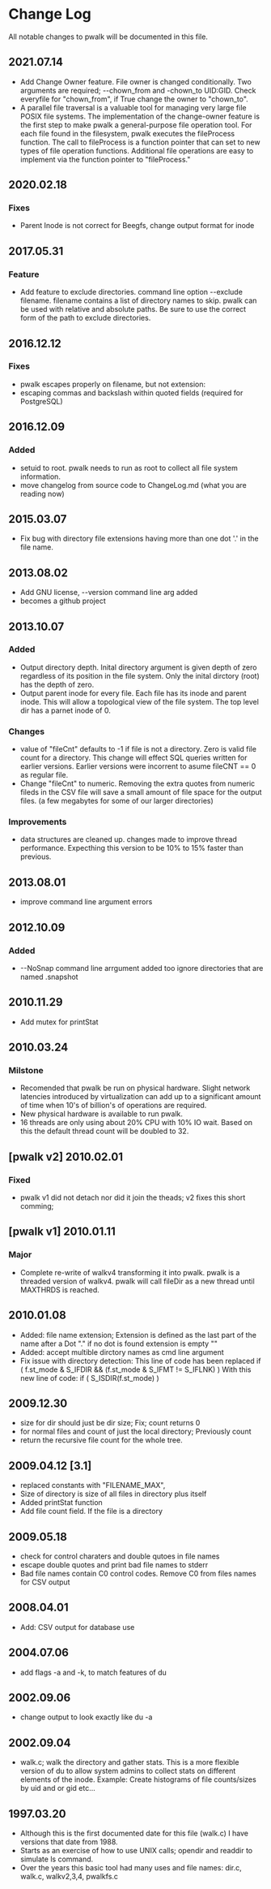 # Change Log
All notable changes to pwalk will be documented in this file.

## 2021.07.14
 - Add Change Owner feature. File owner is changed conditionally. Two arguments
   are required; --chown_from and  -chown_to UID:GID. Check everyfile for
   "chown_from", if True change the owner to "chown_to". 
 - A parallel file traversal is a valuable tool for managing very large file
   POSIX file systems. The implementation of the change-owner feature is the
   first step to make pwalk a general-purpose file operation tool. For each
   file found in the filesystem, pwalk executes the fileProcess function. The
   call to fileProcess is a function pointer that can set to new types of file
   operation functions. Additional file operations are easy to implement via
   the function pointer to "fileProcess." 
 
## 2020.02.18
### Fixes
 - Parent Inode is not correct for Beegfs, change output format for inode

## 2017.05.31 
### Feature 
 - Add feature to exclude directories. command line option --exclude filename.
   filename contains a list of directory names to skip. pwalk can be used with
   relative and absolute paths.  Be sure to use the correct form of the path
   to exclude directories.

## 2016.12.12
### Fixes
 - pwalk escapes properly on filename, but not extension:
 - escaping commas and backslash within quoted fields (required for PostgreSQL)

## 2016.12.09 
### Added
 - setuid to root. pwalk needs to run as root to collect all file system information.
 - move changelog from source code to ChangeLog.md (what you are reading now)

## 2015.03.07 
 - Fix bug with directory file extensions having more than one dot '.' in the file name.

## 2013.08.02 
 - Add GNU license, --version command line arg added
 - becomes a github project

## 2013.10.07
### Added   
 - Output directory depth. Inital directory argument is given depth of zero regardless of its position
   in the file system. Only the inital dirctory (root) has the depth of zero.
 - Output parent inode for every file. Each file has its inode and parent inode. 
   This will allow a topological view of the file system.  The top level dir has a 
   parnet inode of 0. 

### Changes
 -  value of "fileCnt" defaults to -1 if file is not a directory. Zero is valid 
    file count for a directory.  This change will effect SQL queries written for earlier
    versions. Earlier versions were incorrent to asume fileCNT == 0 as regular file. 
 - Change "fileCnt" to numeric. Removing the extra quotes from numeric fileds in the 
      CSV file will save a small amount of file space for the output files.
      (a few megabytes for some of our larger directories)

### Improvements
 - data structures are cleaned up. changes made to improve thread
   performance. Expecthing this version to be 10% to 15% faster than previous.

## 2013.08.01 
 - improve command line argument errors

## 2012.10.09 
### Added 
 - --NoSnap command line arrgument added too ignore directories that are named .snapshot

## 2010.11.29
 - Add mutex for printStat

## 2010.03.24 
### Milstone
 - Recomended that pwalk be run on physical hardware. Slight network latencies 
   introduced by virtualization can add up to a significant amount of time 
   when 10's of billion's of operations are required.  
 - New physical hardware is available to run pwalk.
 - 16 threads are only using about 20% CPU with 10% IO wait. Based on this
   the default thread count will be doubled to 32.

## [pwalk v2] 2010.02.01 
### Fixed
 - pwalk v1 did not detach nor did it join the theads; v2 fixes this short comming;

## [pwalk v1] 2010.01.11
### Major
 - Complete re-write of walkv4 transforming it into pwalk.
   pwalk is a threaded version of walkv4.
   pwalk will call fileDir as a new thread until MAXTHRDS is reached.

## 2010.01.08 
 - Added: file name extension;
    Extension is defined as the last part of the name after a Dot "."
    if no dot is found extension is empty ""
 - Added: accept multible dirctory names as cmd line argument
 - Fix issue with directory detection:
This line of code has been replaced
     if ( f.st_mode & S_IFDIR && (f.st_mode & S_IFMT != S_IFLNK) ) 
With this new line of code:
     if ( S_ISDIR(f.st_mode)  ) 

## 2009.12.30 
 - size for dir should just be dir size; Fix; count returns 0
 - for normal files and count of just the local directory; Previously count
 - return the recursive file count for the whole tree.

## 2009.04.12 [3.1]
 -  replaced constants with "FILENAME_MAX",
 -  Size of directory is size of all files in directory plus itself
 -  Added printStat function
 -  Add file count field. If the file is a directory

## 2009.05.18 
 - check for control charaters and double qutoes in file names
 - escape double quotes and print bad file names to stderr
 - Bad file names contain C0 control codes. Remove C0 from files names for CSV output

## 2008.04.01
 -  Add: CSV output for database use

## 2004.07.06 
 - add flags -a and -k, to match features of du

## 2002.09.06 
 - change output to look exactly like du -a

## 2002.09.04 
 - walk.c; walk the directory and gather stats. This is a more flexible version of du to
   allow system admins to collect stats on different elements of the inode. Example: Create
   histograms of file counts/sizes by uid and or gid etc...

## 1997.03.20 
 - Although this is the first documented date for this file (walk.c) I have versions that date from 1988.
 - Starts as an exercise of how to use UNIX calls; opendir and readdir to simulate ls command.
 - Over the years this basic tool had many uses and file names: dir.c, walk.c, walkv2,3,4, pwalkfs.c
